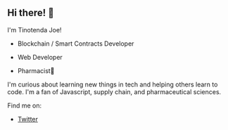 ## Hi there! 👋

I'm Tinotenda Joe! 

- Blockchain / Smart Contracts Developer
- Web Developer

- Pharmacist💊

I'm curious about learning new things in tech and helping others learn to code. I'm a fan of Javascript, supply chain, and pharmaceutical sciences.

Find me on:

- [Twitter](https://twitter.com/tinotendajoe01)
